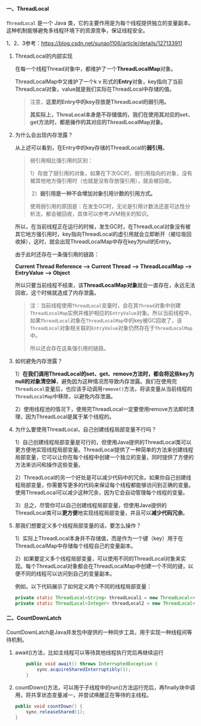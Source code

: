 #### 一、ThreadLocal

`ThreadLocal` 是一个 Java 类，它的主要作用是为每个线程提供独立的变量副本。这种机制能够避免多线程环境下的资源竞争，保证线程安全。

1、2、3参考：https://blog.csdn.net/sunao1106/article/details/127133911

1. ThreadLocal的内部实现

   在每一个线程Thread对象中，都维护了一个**ThreadLocalMap**对象。

   ThreadLocalMap中又维护了一个k v 形式的**Entry**对象，key指向了当前ThreadLocal对象，value就是我们实际在ThreadLocal中存储的值。

   > 注意，**这里的Entry中的key存放是ThreadLocal的弱引用。**
   >
   > **其实际上，ThreaLocal本身是不存储值的，我们在使用其对应的set、get方法时，都是操作的其对应的ThreadLocalMap对象。**

2. 为什么会出现内存泄露？

   从上述可以看到，在Entry中的key存储的ThreadLocal的**弱引用**。

   > 弱引用相比强引用的区别：
   >
   > ​		1）存放了弱引用的对象，如果在下次GC时，弱引用指向的对象，没有被其他地方强引用时（也就是没有存放强引用），就会被回收。
   >
   > ​		2）**弱引用是一种不会增加对象引用计数的引用方式。**
   >
   > 使用弱引用的原因是：在发生GC时，无论是引用计数法还是可达性分析法，都会被回收，具体可以参考JVM相关的知识。

   所以，在当前线程正在运行的时候，发生GC时，在ThreadLocal对象没有被其它地方强引用时，key指向ThreadLocal的虚引用就会立即断开（被垃圾回收掉），这时，就会出现ThreadLocalMap中存在key为null的Entry。

   由于此时还存在一条强引用的链路：

   **Current Thread Reference --> Current Thread --> ThreadLocalMap --> EntryValue --> Object**

   所以只要当前线程不结束，该**ThreadLocalMap对象**就会一直存在，永远无法回收，这个时候就造成了内存泄露。

   > 注：当前线程使用`ThreadLocal`变量时，会在其`Thread`对象中创建`ThreadLocalMap`实例并维护相应的`EntryValue`对象。所以当前线程中，如果`ThreadLocal`对象在`ThreadLocalMap`中的key被GC回收了，该`ThreadLocal`对象相关联的`EntryValue`对象仍然存在于`ThreadLocalMap`中。
   >
   > 所以还会存在这条强引用的链路。

3. 如何避免内存泄露？

   1）**在我们调用ThreadLocal的set、get、remove方法时，都会将这些key为null的对象清空掉**，避免因为这种情况而导致内存泄露。我们在使用完`ThreadLocal`变量后，也应该手动调用`remove()`方法，将该变量从当前线程的`ThreadLocalMap`中移除，以避免内存泄漏。

   2）使用线程池的情况下，使用完ThreadLocal一定要使用remove方法即时清理，因为ThreadLocal是属于某个线程的。

4. 为什么要使用ThreadLocal，自己创建线程局部变量不行吗？

   1）自己创建线程局部变量是可行的，但使用Java提供的ThreadLocal类可以更方便地实现线程局部变量。ThreadLocal提供了一种简单的方法来创建线程局部变量，它可以让你在每个线程中创建一个独立的变量，同时提供了方便的方法来访问和操作这些变量。

   2）ThreadLocal的另一个好处是可以减少代码中的冗余。如果你自己创建线程局部变量，你需要写更多的代码来保证每个线程都能够访问到正确的变量。使用ThreadLocal可以减少这种冗余，因为它会自动管理每个线程的变量。

   3）总之，尽管你可以自己创建线程局部变量，但使用Java提供的ThreadLocal类可以**更方便**地实现线程局部变量，并且可以**减少代码冗余**。

5. 那我们想要定义多个线程局部变量的话，要怎么操作？

   1）实际上ThreadLocal本身并不存储值，而是作为一个键（key）用于在ThreadLocalMap中存储每个线程自己的变量副本。

   2）如果要定义多个线程局部变量，可以使用不同的ThreadLocal对象来实现。每个ThreadLocal对象都会在ThreadLocalMap中创建一个不同的键，以便不同的线程可以访问到自己的变量副本。

   例如，以下代码展示了如何定义两个不同的线程局部变量：

   ~~~java
   private static ThreadLocal<String> threadLocal1 = new ThreadLocal<>();
   private static ThreadLocal<Integer> threadLocal2 = new ThreadLocal<>();
   ~~~

#### 二、CountDownLatch

CountDownLatch是Java并发包中提供的一种同步工具，用于实现一种线程间等待机制。

1. await()方法，比如主线程可以等待其他线程执行完后再继续运行

   ~~~java
       public void await() throws InterruptedException {
           sync.acquireSharedInterruptibly(1);
       }
   ~~~

2. countDown()方法，可以用于子线程中的run()方法运行完后，再finally块中调用，将共享状态变量减一，并尝试唤醒正在等待的主线程。

   ```java
   public void countDown() {
       sync.releaseShared(1);
   }
   ```